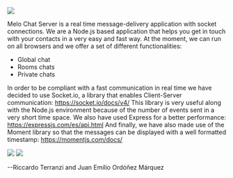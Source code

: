 <img src="chat/public/uploads/logo.png"/>

Melo Chat Server is a real time message-delivery application with socket connections.
We are a Node.js based application that helps you get in touch with your contacts
in a very easy and fast way. At the moment, we can run on all browsers and we offer
a set of different functionalities:

  - Global chat
  - Rooms chats
  - Private chats

In order to be compliant with a fast communication in real time we have decided to 
use Socket.io, a library that enables Client-Server communication: https://socket.io/docs/v4/
This library is very useful along with the Node.js environment because of the number
of events sent in a very short time space. 
We also have used Express for a better performance: https://expressjs.com/es/api.html
And finally, we have also made use of the Moment library so that the messages can
be displayed with a well formatted timestamp: https://momentjs.com/docs/

<img src="chat/public/uploads/MCS Component Diagram.png"/>
<img src="chat/public/uploads/MCS Sequence Diagram.png"/>

--Riccardo Terranzi and Juan Emilio Ordóñez Márquez
